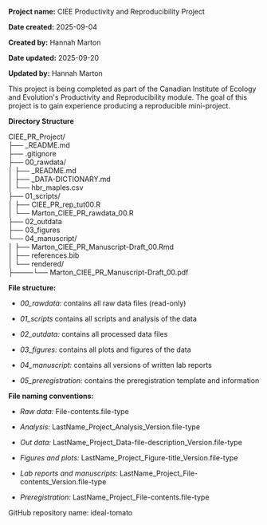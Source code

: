 **Project name:** CIEE Productivity and Reproducibility Project

**Date created:** 2025-09-04

**Created by:** Hannah Marton

**Date updated:** 2025-09-20

**Updated by:** Hannah Marton

This project is being completed as part of the Canadian Institute of Ecology and Evolution's Productivity and Reproducibility module. The goal of this project is to gain experience producing a reproducible mini-project.

**Directory Structure**

CIEE_PR_Project/\
├── \_README.md\
├── .gitignore\
├── 00_rawdata/\
│ ├── \_README.md\
│ ├── \_DATA-DICTIONARY.md\
│ └── hbr_maples.csv\
├── 01_scripts/\
│ ├── CIEE_PR_rep_tut00.R\
│ └── Marton_CIEE_PR_rawdata_00.R\
├── 02_outdata\
├── 03_figures\
└── 04_manuscript/\
│ ├── Marton_CIEE_PR_Manuscript-Draft_00.Rmd\
│ ├── references.bib\
│ └── rendered/\
├────└── Marton_CIEE_PR_Manuscript-Draft_00.pdf

**File structure:**

-   *00_rawdata:* contains all raw data files (read-only)

-   *01_scripts* contains all scripts and analysis of the data

-   *02_outdata:* contains all processed data files

-   *03_figures:* contains all plots and figures of the data

-   *04_manuscript:* contains all versions of written lab reports

-   *05_preregistration:* contains the preregistration template and information

**File naming conventions:**

-   *Raw data:* File-contents.file-type

-   *Analysis:* LastName_Project_Analysis_Version.file-type

-   *Out data:* LastName_Project_Data-file-description_Version.file-type

-   *Figures and plots:* LastName_Project_Figure-title_Version.file-type

-   *Lab reports and manuscripts:* LastName_Project_File-contents_Version.file-type

-   *Preregistration:* LastName_Project_File-contents.file-type

GitHub repository name: ideal-tomato
